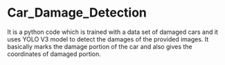 # Car_Damage_Detection
It is a python code which is trained with a data set of damaged cars and it uses YOLO V3 model to detect the damages of the provided images.
It basically marks the damage portion of the car and also gives the coordinates of damaged portion.
